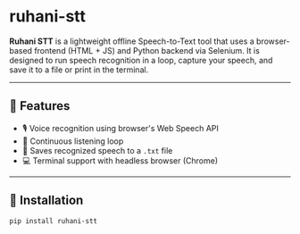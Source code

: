 # ruhani-stt

**Ruhani STT** is a lightweight offline Speech-to-Text tool that uses a browser-based frontend (HTML + JS) and Python backend via Selenium. It is designed to run speech recognition in a loop, capture your speech, and save it to a file or print in the terminal.

---

## 🔧 Features

- 🎙️ Voice recognition using browser's Web Speech API  
- 🔁 Continuous listening loop  
- 📄 Saves recognized speech to a `.txt` file  
- 💻 Terminal support with headless browser (Chrome)

---

## 🚀 Installation

```bash
pip install ruhani-stt
